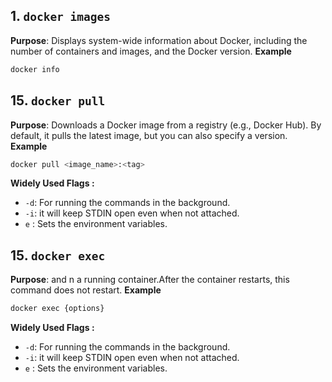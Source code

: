 ## 1. `docker images`

**Purpose**: Displays system-wide information about Docker, including the number of containers and images, and the Docker version. 
**Example**
```bash
docker info
```
## 15. `docker pull`
**Purpose**:  Downloads a Docker image from a registry (e.g., Docker Hub). By default, it pulls the latest image, but you can also specify a version.
**Example**  
```bash  
docker pull <image_name>:<tag>

```  

**Widely Used Flags :** 
- `-d`: For running the commands in the background.
- `-i`: it will keep STDIN open even when not attached.
- `e` : Sets the environment variables.

## 15. `docker exec`
**Purpose**:  and n a running container.After the container restarts, this command does not restart.
**Example**  
```bash  
docker exec {options} 
```  

**Widely Used Flags :** 
- `-d`: For running the commands in the background.
- `-i`: it will keep STDIN open even when not attached.
- `e` : Sets the environment variables.
<!--stackedit_data:
eyJoaXN0b3J5IjpbMTg4MzczMTE1NiwtODE5OTcyMTQ5LC02MD
kxNjI2NzAsLTc1OTUyMTA1OCwtNjY5OTIwOTIwLDI0MjA1MzUz
MSwtMTMzODA1OTc3LC0xOTEzNTI4NTIzLC04MzkyODEzMTUsNj
Y3MzIzNzgwLC05ODUwNjcyOTYsMTg4MDUyMTEzOCwxMDIyMTc1
MDU3LDEwMTM2NTIwMjksMTgyMzQwNTc1MiwtNTU0NDg1ODc1LD
M5OTcxMzExMiwtMTE5Mjc0MTQ0NSwtODExMjg4NTY5LC0xNDA3
NjMyNzEzXX0=
-->